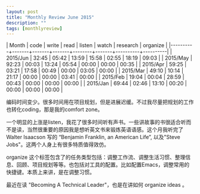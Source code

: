 ```yaml
---
layout: post
title: "Monthly Review June 2015"
description: ""
tags: [monthlyreview]
---
```


| Month    |  code | write |  read | listen | watch | research | organize |
|----------+-------+-------+-------+--------+-------+----------+----------|
| 2015/Jun | 32:45 | 05:42 | 13:59 |  15:58 | 02:55 |    18:19 |    09:03 |
| 2015/May | 92:23 | 00:03 | 13:24 |  05:54 | 00:00 |    00:00 |    00:35 |
| 2015/Apr | 59:25 | 03:21 | 17:58 |  00:49 | 00:00 |    03:05 |    00:00 |
| 2015/Mar | 49:10 | 10:14 | 21:17 |  00:00 | 00:00 |    03:41 |    00:00 |
| 2015/Feb | 19:04 | 00:04 | 28:59 |  00:43 | 00:00 |    00:00 |    00:00 |
| 2015/Jan | 69:44 | 02:46 | 13:10 |  00:20 | 00:00 |    00:00 |    00:00 |


编码时间变少。很多时间用在项目规划，但是进展迟缓。不过我尽量把规划的工作也转化coding，那是我的comfort zone。

一个明显的上涨是listen，我花了很多时间听有声书。一些讲故事的书很适合听而不是读，当然很重要的原因我是想听英文书来锻炼英语语感。这个月我听完了 Walter Isaacson 写的 “Benjamin Franklin, an American Life”, 以及"Steve Jobs"。这两个人身上有很多特质值得效仿。

organize 这个标签包含了的任务类型包括：调整工作流、调整生活习惯、整理信息、回顾、项目规划等等。也包括对工具的配置。比如配置Emacs，调整常用的快捷键。本质上来讲，是在调整习惯。

最近在读 "Becoming A Technical Leader"，也是在讲如何 organize ideas 。
